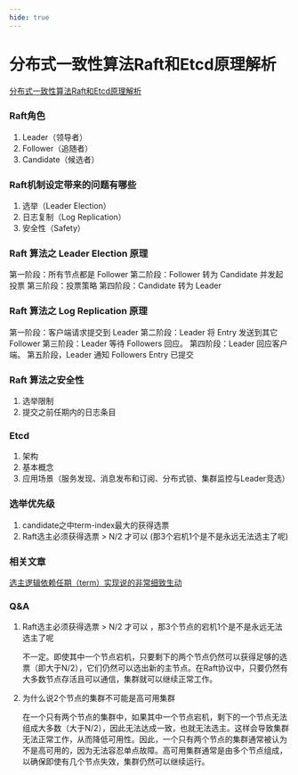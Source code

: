 ```yaml
---
hide: true
---
```


# 分布式一致性算法Raft和Etcd原理解析

[分布式一致性算法Raft和Etcd原理解析](https://learn.lianglianglee.com/%E4%B8%93%E6%A0%8F/%E5%88%86%E5%B8%83%E5%BC%8F%E4%B8%AD%E9%97%B4%E4%BB%B6%E5%AE%9E%E8%B7%B5%E4%B9%8B%E8%B7%AF%EF%BC%88%E5%AE%8C%EF%BC%89/09%20%E5%88%86%E5%B8%83%E5%BC%8F%E4%B8%80%E8%87%B4%E6%80%A7%E7%AE%97%E6%B3%95%20Raft%20%E5%92%8C%20Etcd%20%E5%8E%9F%E7%90%86%E8%A7%A3%E6%9E%90.md)

### Raft角色

1. Leader（领导者）
2. Follower（追随者）
3. Candidate（候选者）

### Raft机制设定带来的问题有哪些

1. 选举（Leader Election）
2. 日志复制（Log Replication）
3. 安全性（Safety）


### Raft 算法之 Leader Election 原理

第一阶段：所有节点都是 Follower
第二阶段：Follower 转为 Candidate 并发起投票
第三阶段：投票策略
第四阶段：Candidate 转为 Leader

### Raft 算法之 Log Replication 原理

第一阶段：客户端请求提交到 Leader
第二阶段：Leader 将 Entry 发送到其它 Follower
第三阶段：Leader 等待 Followers 回应。
第四阶段：Leader 回应客户端。
第五阶段，Leader 通知 Followers Entry 已提交

### Raft 算法之安全性
1. 选举限制
2. 提交之前任期内的日志条目


### Etcd

1. 架构
2. 基本概念
3. 应用场景（服务发现、消息发布和订阅、分布式锁、集群监控与Leader竞选）


### 选举优先级

1. candidate之中term-index最大的获得选票
2. Raft选主必须获得选票 > N/2 才可以 (那3个宕机1个是不是永远无法选主了呢)

### 相关文章

[选主逻辑依赖任期（term）实现说的非常细致生动](https://juejin.cn/post/6907151199141625870)

### Q&A

1. Raft选主必须获得选票 > N/2 才可以 ，那3个节点的宕机1个是不是永远无法选主了呢

    不一定。即使其中一个节点宕机，只要剩下的两个节点仍然可以获得足够的选票（即大于N/2），它们仍然可以选出新的主节点。在Raft协议中，只要仍然有大多数节点存活且可以通信，集群就可以继续正常工作。

2. 为什么说2个节点的集群不可能是高可用集群

    在一个只有两个节点的集群中，如果其中一个节点宕机，剩下的一个节点无法组成大多数（大于N/2），因此无法达成一致，也就无法选主。这样会导致集群无法正常工作，从而降低可用性。因此，一个只有两个节点的集群通常被认为不是高可用的，因为无法容忍单点故障。高可用集群通常是由多个节点组成，以确保即使有几个节点失效，集群仍然可以继续运行。


